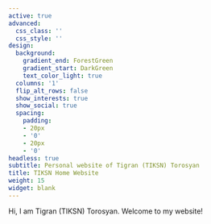 ```yaml
---
active: true
advanced:
  css_class: ''
  css_style: ''
design:
  background:
    gradient_end: ForestGreen
    gradient_start: DarkGreen
    text_color_light: true
  columns: '1'
  flip_alt_rows: false
  show_interests: true
  show_social: true
  spacing:
    padding:
    - 20px
    - '0'
    - 20px
    - '0'
headless: true
subtitle: Personal website of Tigran (TIKSN) Torosyan
title: TIKSN Home Website
weight: 15
widget: blank
---
```

Hi, I am Tigran (TIKSN) Torosyan. Welcome to my website!
